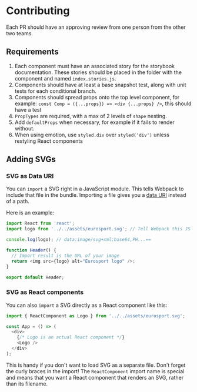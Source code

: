 # Contributing

Each PR should have an approving review from one person from the other two teams.

## Requirements

1. Each component must have an associated story for the storybook documentation. These stories should be placed in the folder with the component and named `index.stories.js`.
2. Components should have at least a base snapshot test, along with unit tests for each conditional branch.
3. Components should spread props onto the top level component, for example: `const Comp = ({...props}) => <div {...props} />`, this should have a test
4. `PropTypes` are required, with a max of 2 levels of `shape` nesting.
5. Add `defaultProps` when necessary, for example if it fails to render without.
6. When using emotion, use `styled.div` over `styled('div')` unless restyling React components

## Adding SVGs

### SVG as Data URI

You can `import` a SVG right in a JavaScript module. This tells Webpack to include that file in the bundle. Importing a file gives you a [data URI](https://developer.mozilla.org/en-US/docs/Web/HTTP/Basics_of_HTTP/Data_URIs) instead of a path. 

Here is an example:

```js
import React from 'react';
import logo from '../../assets/eurosport.svg'; // Tell Webpack this JS file uses this image

console.log(logo); // data:image/svg+xml;base64,PH...==

function Header() {
  // Import result is the URL of your image
  return <img src={logo} alt="Eurosport logo" />;
}

export default Header;
```

### SVG as React components

You can also `import` a SVG directly as a React component like this:

```js
import { ReactComponent as Logo } from '../../assets/eurosport.svg';

const App = () => (
  <div>
    {/* Logo is an actual React component */}
    <Logo />
  </div>
);
```

This is handy if you don't want to load SVG as a separate file. Don't forget the curly braces in the import! The `ReactComponent` import name is special and means that you want a React component that renders an SVG, rather than its filename.
